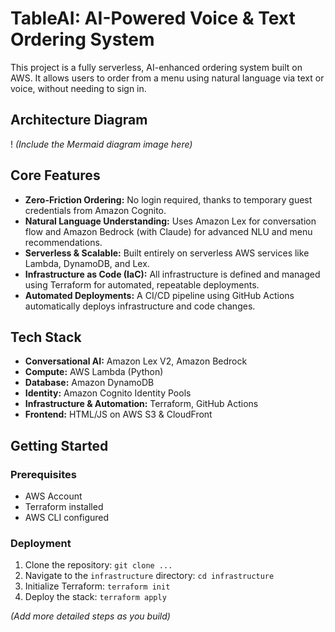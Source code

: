 # TableAI: AI-Powered Voice & Text Ordering System

This project is a fully serverless, AI-enhanced ordering system built on AWS. It allows users to order from a menu using natural language via text or voice, without needing to sign in.

## Architecture Diagram

!
*(Include the Mermaid diagram image here)*

## Core Features

* **Zero-Friction Ordering:** No login required, thanks to temporary guest credentials from Amazon Cognito.
* **Natural Language Understanding:** Uses Amazon Lex for conversation flow and Amazon Bedrock (with Claude) for advanced NLU and menu recommendations.
* **Serverless & Scalable:** Built entirely on serverless AWS services like Lambda, DynamoDB, and Lex.
* **Infrastructure as Code (IaC):** All infrastructure is defined and managed using Terraform for automated, repeatable deployments.
* **Automated Deployments:** A CI/CD pipeline using GitHub Actions automatically deploys infrastructure and code changes.

## Tech Stack

* **Conversational AI:** Amazon Lex V2, Amazon Bedrock
* **Compute:** AWS Lambda (Python)
* **Database:** Amazon DynamoDB
* **Identity:** Amazon Cognito Identity Pools
* **Infrastructure & Automation:** Terraform, GitHub Actions
* **Frontend:** HTML/JS on AWS S3 & CloudFront

## Getting Started

### Prerequisites
* AWS Account
* Terraform installed
* AWS CLI configured

### Deployment
1. Clone the repository: `git clone ...`
2. Navigate to the `infrastructure` directory: `cd infrastructure`
3. Initialize Terraform: `terraform init`
4. Deploy the stack: `terraform apply`

*(Add more detailed steps as you build)*

